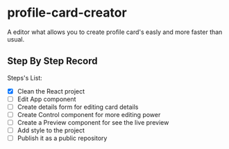 # profile-card-creator

A editor what allows you to create profile card's easly and more faster than usual.

## Step By Step Record

Steps's List:

- [x] Clean the React project
- [ ] Edit App component
- [ ] Create details form for editing card details
- [ ] Create Control component for more editing power
- [ ] Create a Preview component for see the live preview
- [ ] Add style to the project
- [ ] Publish it as a public repository
